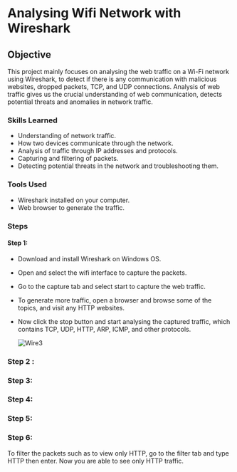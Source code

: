 # Analysing Wifi Network with Wireshark
## Objective 
This project mainly focuses on analysing the web traffic on a Wi-Fi network using Wireshark, to detect if there is any communication with malicious websites, dropped packets, TCP, and UDP connections. Analysis of web traffic gives us the crucial understanding of web communication, detects potential threats and anomalies in network traffic.
### Skills Learned
- Understanding of network traffic.
- How two devices communicate through the network.
- Analysis of traffic through IP addresses and protocols.
- Capturing and filtering of packets.
- Detecting potential threats in the network and troubleshooting them.
### Tools Used
- Wireshark installed on your computer.
- Web browser to generate the traffic.
### Steps
#### Step 1:
- Download and install Wireshark on Windows OS.
- Open and select the wifi interface to capture the packets.
- Go to the capture tab and select start to capture the web traffic.
- To generate more traffic, open a browser and browse some of the topics, and visit any HTTP websites.
- Now click the stop button and start analysing the captured traffic, which contains TCP, UDP, HTTP, ARP, ICMP, and other protocols.

  ![Wire3](https://github.com/user-attachments/assets/3362c2c5-c595-4cd5-8d36-d4a0b532a2eb)

### Step 2 :

### Step 3:

### Step 4:

### Step 5:

### Step 6:
To filter the packets such as to view only HTTP, go to the filter tab and type HTTP then enter. Now you are able to see only HTTP traffic.


